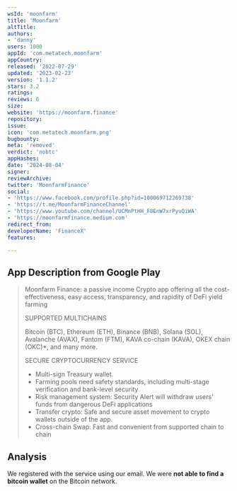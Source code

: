 ```yaml
---
wsId: 'moonfarm'
title: 'Moonfarm'
altTitle: 
authors:
- 'danny'
users: 1000
appId: 'com.metatech.moonfarm'
appCountry: 
released: '2022-07-29'
updated: '2023-02-23'
version: '1.1.2'
stars: 3.2
ratings: 
reviews: 6
size: 
website: 'https://moonfarm.finance'
repository: 
issue: 
icon: 'com.metatech.moonfarm.png'
bugbounty: 
meta: 'removed'
verdict: 'nobtc'
appHashes: 
date: '2024-08-04'
signer: 
reviewArchive: 
twitter: 'MoonfarmFinance'
social:
- 'https://www.facebook.com/profile.php?id=100069712269738'
- 'https://t.me/MoonfarmFinanceChannel'
- 'https://www.youtube.com/channel/UCMnPtHH_F8EnW7xrPyuQiWA'
- 'https://moonfarmfinance.medium.com'
redirect_from: 
developerName: 'FinanceX'
features: 

---
```


## App Description from Google Play

> Moonfarm Finance: a passive income Crypto app offering all the cost-effectiveness, easy access, transparency, and rapidity of DeFi yield farming
>
> SUPPORTED MULTICHAINS
>
> Bitcoin (BTC), Ethereum (ETH), Binance (BNB), Solana (SOL), Avalanche (AVAX), Fantom (FTM), KAVA co-chain (KAVA), OKEX chain (OKC)*, and many more.
> 
> SECURE CRYPTOCURRENCY SERVICE
> - Multi-sign Treasury wallet.
> - Farming pools need safety standards, including multi-stage verification and bank-level security
> - Risk management system: Security Alert will withdraw users' funds from dangerous DeFi applications
> - Transfer crypto: Safe and secure asset movement to crypto wallets outside of the app.
> - Cross-chain Swap: Fast and convenient from supported chain to chain

## Analysis 

We registered with the service using our email. We were **not able to find a bitcoin wallet** on the Bitcoin network.